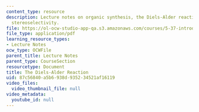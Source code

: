 ```yaml
---
content_type: resource
description: Lecture notes on organic synthesis, the Diels-Alder reaction, and intrinsic
  stereoselectivity.
file: https://ol-ocw-studio-app-qa.s3.amazonaws.com/courses/5-37-introduction-to-organic-synthesis-laboratory-spring-2009/87c56840a5b6938d935234521af16119_MIT5_37s09_lec01_Mod7.pdf
file_type: application/pdf
learning_resource_types:
- Lecture Notes
ocw_type: OCWFile
parent_title: Lecture Notes
parent_type: CourseSection
resourcetype: Document
title: The Diels-Alder Reaction
uid: 87c56840-a5b6-938d-9352-34521af16119
video_files:
  video_thumbnail_file: null
video_metadata:
  youtube_id: null
---
```

